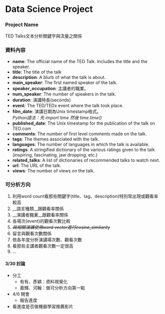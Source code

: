 # Data Science Project

### Project Name
TED Talks文本分析關鍵字與流量之關係

### 資料內容
  * __name__: The official name of the TED Talk. Includes the title and the speaker.
  * __title__: The title of the talk
  * __description__: A blurb of what the talk is about.
  * __main_speaker__: The first named speaker of the talk.
  * __speaker_occupation__: 主講者的職業。
  * __num_speaker__: The number of speakers in the talk.
  * __duration__: 演講時長(seconds)
  * __event__: The TED/TEDx event where the talk took place.
  * __film_date__: 演講日期為Unix timestamp格式。</br>*Python語法：先 import time 然後 time.time()*
  * __published_date__: The Unix timestamp for the publication of the talk on TED.com
  * __comments__: The number of first level comments made on the talk.
  * __tags__: The themes associated with the talk.
  * __languages__: The number of languages in which the talk is available.
  * __ratings__: A stringified dictionary of the various ratings given to the talk (inspiring, fascinating, jaw dropping, etc.)
  * __related_talks__: A list of dictionaries of recommended talks to watch next.
  * __url__: The URL of the talk.
  * __views__: The number of views on the talk.

### 可分析方向
  1. 利用word count看那些關鍵字(title、tag、description)特別常出現或觀看率較高
  2. __語言種類__跟觀看率關係
  3. __演講者職業__跟觀看率關係
  4. 各場次(event)的觀看次數比較
  5. ~~*與相關演講使用word vector進行cosine_simliarity*~~
  6. 留言與觀看次數關係
  7. 依各年度分析演講場次數、觀看次數
  8. 看那些主講者觀看次數一定很高
  9. ...

#### 3/30 討論
  * 分工
    - 有有、彥穎：資料視覺化
    - 嘉輝、河翰：做可分析方向第一點
  * 4/6 開會
    - 報告進度
  * 看進度是否做機器學習推薦影片
